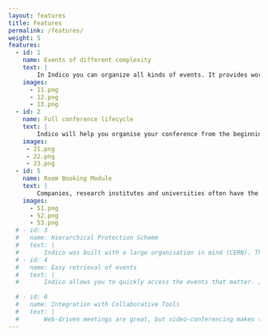 ```yaml
---
layout: features
title: Features
permalink: /features/
weight: 5
features:
  - id: 1
    name: Events of different complexity
    text: |
        In Indico you can organize all kinds of events. It provides workflows that let you easily manage small seminars and meetings as well as more complicated workshops and conferences.
    images: 
      - 11.png
      - 12.png
      - 13.png
  - id: 2
    name: Full conference lifecycle
    text: |
        Indico will help you organise your conference from the beginning. From registration and abstract submission to the final papers, conference materials are stored within the system and made available to participants from the event web page. We've got it all covered, even participant badges!
    images:
     - 21.png
     - 22.png
     - 23.png
  - id: 5
    name: Room Booking Module
    text: |
        Companies, research institutes and universities often have the need to manage their rooms and keep track of their usage. Indico provides a flexible room booking module that allows for the delegation of room management capabilities, approval of bookings, management of audiovisual equipment and many other things, always in a transparent and intuitive way.
    images:
      - 51.png
      - 52.png
      - 53.png
  # - id: 3
  #   name: Hierarchical Protection Scheme
  #   text: |
  #       Indico was built with a large organisation in mind (CERN). This is why events are organised using a hierarchy of categories and protection of resources can be defined at several granularity levels. From small schools to large enterprises, Indico is the intuitive solution for organised and secure event storage.
  # - id: 4
  #   name: Easy retrieval of events
  #   text: |
  #       Indico allows you to quickly access the events that matter. Its "User Dashboard" tool will save you a lot of time. Quickly have a look at the events that are happening this week, or search for a specific keyword.
  
  # - id: 6
  #   name: Integration with Collaborative Tools
  #   text: |
  #       Web-driven meetings are great, but video-conferencing makes them even more productive. Indico seamlessly integrates with Vidyo, allowing participants to connect with a single click.
---
```

